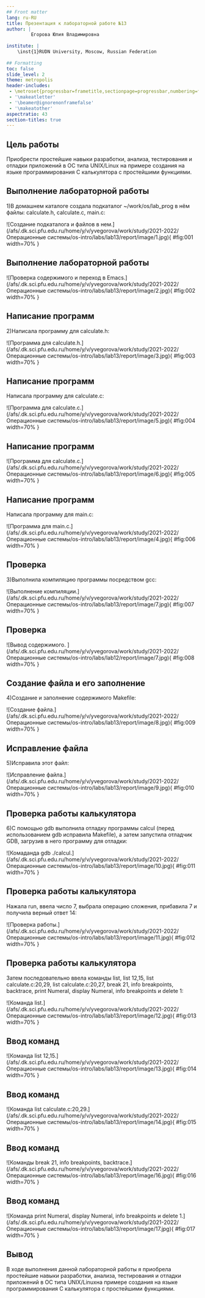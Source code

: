 ```yaml
---
## Front matter
lang: ru-RU
title: Презентация к лабораторной работе №13
author: |
         Егорова Юлия Владимировна
	
institute: |
	\inst{1}RUDN University, Moscow, Russian Federation
	
## Formatting
toc: false
slide_level: 2
theme: metropolis
header-includes: 
 - \metroset{progressbar=frametitle,sectionpage=progressbar,numbering=fraction}
 - '\makeatletter'
 - '\beamer@ignorenonframefalse'
 - '\makeatother'
aspectratio: 43
section-titles: true
---
```






## Цель работы

Приобрести простейшие навыки разработки, анализа, тестирования и отладки приложений в ОС типа UNIX/Linux на примере создания на языке программирования С калькулятора с простейшими функциями.

## Выполнение лабораторной работы

1)В домашнем каталоге создала подкаталог ~/work/os/lab_prog в нём файлы: calculate.h, calculate.c, main.c:

![Создание подкаталога и файлов в нем.](/afs/.dk.sci.pfu.edu.ru/home/y/v/yvegorova/work/study/2021-2022/Операционные системы/os-intro/labs/lab13/report/image/1.jpg){ #fig:001 width=70% }

## Выполнение лабораторной работы

![Проверка содержимого и переход в Emacs.](/afs/.dk.sci.pfu.edu.ru/home/y/v/yvegorova/work/study/2021-2022/Операционные системы/os-intro/labs/lab13/report/image/2.jpg){ #fig:002 width=70% }

## Написание программ

2)Написала программу для calculate.h:

![Программа для calculate.h.](/afs/.dk.sci.pfu.edu.ru/home/y/v/yvegorova/work/study/2021-2022/Операционные системы/os-intro/labs/lab13/report/image/3.jpg){ #fig:003 width=70% }

## Написание программ

Написала программу для calculate.с:

![Программа для calculate.с.](/afs/.dk.sci.pfu.edu.ru/home/y/v/yvegorova/work/study/2021-2022/Операционные системы/os-intro/labs/lab13/report/image/5.jpg){ #fig:004 width=70% }

## Написание программ

![Программа для calculate.с.](/afs/.dk.sci.pfu.edu.ru/home/y/v/yvegorova/work/study/2021-2022/Операционные системы/os-intro/labs/lab13/report/image/6.jpg){ #fig:005 width=70% }

## Написание программ

Написала программу для main.c:

![Программа для main.c.](/afs/.dk.sci.pfu.edu.ru/home/y/v/yvegorova/work/study/2021-2022/Операционные системы/os-intro/labs/lab13/report/image/4.jpg){ #fig:006 width=70% }

## Проверка

3)Выполнила компиляцию программы посредством gcc:

![Выполнение компиляции.](/afs/.dk.sci.pfu.edu.ru/home/y/v/yvegorova/work/study/2021-2022/Операционные системы/os-intro/labs/lab13/report/image/7.jpg){ #fig:007 width=70% }

## Проверка

![Вывод содержимого. ](/afs/.dk.sci.pfu.edu.ru/home/y/v/yvegorova/work/study/2021-2022/Операционные системы/os-intro/labs/lab12/report/image/7.jpg){ #fig:008 width=70% }

## Создание файла и его заполнение

4)Создание и заполнение содержимого Makefile:

![Создание файла.](/afs/.dk.sci.pfu.edu.ru/home/y/v/yvegorova/work/study/2021-2022/Операционные системы/os-intro/labs/lab13/report/image/8.jpg){ #fig:009 width=70% }

## Исправление файла

5)Исправила этот файл:

![Исправление файла.](/afs/.dk.sci.pfu.edu.ru/home/y/v/yvegorova/work/study/2021-2022/Операционные системы/os-intro/labs/lab13/report/image/9.jpg){ #fig:010 width=70% }

## Проверка работы калькулятора

6)С помощью gdb выполнила отладку программы calcul (перед использованием gdb исправила Makefile), а затем запустила отладчик GDB, загрузив в него программу для отладки:

![Комаданда gdb ./calcul.](/afs/.dk.sci.pfu.edu.ru/home/y/v/yvegorova/work/study/2021-2022/Операционные системы/os-intro/labs/lab13/report/image/10.jpg){ #fig:011 width=70% }

## Проверка работы калькулятора

Нажала run, ввела число 7, выбрала операцию сложения, прибавила 7 и получила верный ответ 14:

![Проверка работы.](/afs/.dk.sci.pfu.edu.ru/home/y/v/yvegorova/work/study/2021-2022/Операционные системы/os-intro/labs/lab13/report/image/11.jpg){ #fig:012 width=70% }

## Проверка работы калькулятора

Затем последовательно ввела команды list, list 12,15, list calculate.c:20,29, list calculate.c:20,27, break 21, info breakpoints, backtrace, print Numeral, display Numeral, info breakpoints и delete 1:

![Команда list.](/afs/.dk.sci.pfu.edu.ru/home/y/v/yvegorova/work/study/2021-2022/Операционные системы/os-intro/labs/lab13/report/image/12.jpg){ #fig:013 width=70% }

## Ввод команд

![Команда list 12,15.](/afs/.dk.sci.pfu.edu.ru/home/y/v/yvegorova/work/study/2021-2022/Операционные системы/os-intro/labs/lab13/report/image/13.jpg){ #fig:014 width=70% }

## Ввод команд

![Команда list calculate.c:20,29.](/afs/.dk.sci.pfu.edu.ru/home/y/v/yvegorova/work/study/2021-2022/Операционные системы/os-intro/labs/lab13/report/image/14.jpg){ #fig:015 width=70% }

## Ввод команд

![Команды break 21, info breakpoints, backtrace.](/afs/.dk.sci.pfu.edu.ru/home/y/v/yvegorova/work/study/2021-2022/Операционные системы/os-intro/labs/lab13/report/image/16.jpg){ #fig:016 width=70% }

## Ввод команд

![Команда print Numeral, display Numeral, info breakpoints и delete 1.](/afs/.dk.sci.pfu.edu.ru/home/y/v/yvegorova/work/study/2021-2022/Операционные системы/os-intro/labs/lab13/report/image/17.jpg){ #fig:017 width=70% }

## Вывод

В ходе выполнения данной лабораторной работы я приобрела простейшие навыки разработки, анализа, тестирования и отладки приложений в ОС типа UNIX/Linuxна примере создания на языке программирования С калькулятора с простейшими функциями.

